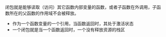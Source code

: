 闭包就是能够读取（访问）其它函数内部变量的函数，或者子函数在外调用，子函数所在的父函数的作用域不会被释放。

- 作为一个函数变量的一个引用，当函数返回时，其处于激活状态
- 一个闭包就是当一个函数返回时，一个没有释放资源的栈区